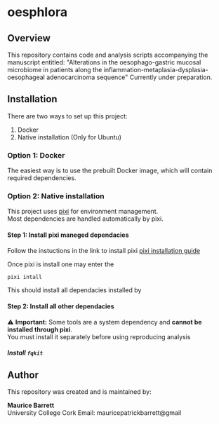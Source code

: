 # oesphlora
## Overview
This repository contains code and analysis scripts accompanying the manuscript entitled:
"Alterations in the oesophago-gastric mucosal microbiome in patients along the inflammation-metaplasia-dysplasia-oesophageal adenocarcinoma sequence"
Currently under preparation.


## Installation

There are two ways to set up this project:

1. Docker
2. Native installation (Only for Ubuntu)

### Option 1: Docker

The easiest way is to use the prebuilt Docker image, which will contain required dependencies.

### Option 2: Native installation

This project uses [pixi](https://pixi.sh) for environment management.  
Most dependencies are handled automatically by pixi.

#### Step 1: Install pixi maneged dependacies
Follow the instuctions in the link to install pixi [pixi installation guide](https://pixi.sh/latest/#installation)

Once pixi is install one may enter the 

```bash
pixi intall
```

This should install all dependacies installed by 

#### Step 2: Install all other dependacies

⚠️ **Important:** Some tools are a system dependency and **cannot be installed through pixi**.  
You must install it separately before using reproducing analysis


##### Install `fqkit`



## Author
This repository was created and is maintained by:

**Maurice Barrett**  
University College Cork
Email: mauricepatrickbarrett@gmail

